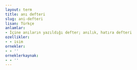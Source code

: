 ```yaml
---
layout: term
title: anı defteri
slug: ani-defteri
lisan: Türkçe
anlamlar:
- İçine anıların yazıldığı defter; anılık, hatıra defteri
ozellikler:
- - isim
ornekler:
- - ''
orneklerkaynak:
- - ''
---
```


